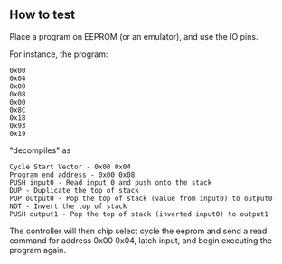 ## How to test

Place a program on EEPROM (or an emulator), and use the IO pins.

For instance, the program:

    0x00
    0x04
    0x00
    0x08
    0x00
    0x8C
    0x18
    0x93
    0x19

"decompiles" as

    Cycle Start Vector - 0x00 0x04
    Program end address - 0x00 0x08
    PUSH input0 - Read input 0 and push onto the stack
    DUP - Duplicate the top of stack
    POP output0 - Pop the top of stack (value from input0) to output0
    NOT - Invert the top of stack
    PUSH output1 - Pop the top of stack (inverted input0) to output1

The controller will then chip select cycle the eeprom and send a read
command for address 0x00 0x04, latch input, and begin executing the program
again.
